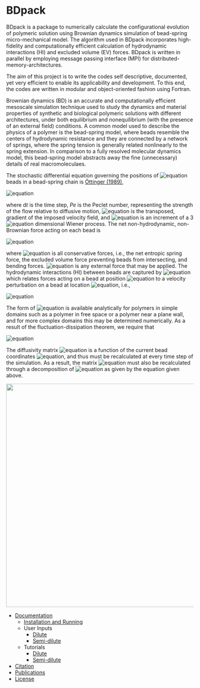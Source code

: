 BDpack
======
BDpack is a package to numerically calculate the configurational evolution of polymeric solution using Brownian dynamics simulation of bead-spring micro-mechanical model. The algorithm used in BDpack incorporates high-fidelity and computationally efficient calculation of hydrodynamic interactions (HI) and excluded volume (EV) forces. BDpack is written in parallel by employing message passing interface (MPI) for distributed-memory-architectures.

The aim of this project is to write the codes self descriptive, documented, yet very efficient to enable its applicability and development. To this end, the codes are written in modular and object-oriented fashion using Fortran.

Brownian dynamics (BD) is an accurate and computationally efficient mesoscale simulation technique used to study the dynamics and material properties of synthetic and biological polymeric solutions with different architectures, under both equilibrium and nonequilibrium (with the presence of an external field) conditions. A common model used to describe the physics of a polymer is the bead-spring model, where beads resemble the centers of hydrodynamic resistance and they are connected by a network of springs, where the spring tension is generally related nonlinearly to the spring extension. In comparison to a fully resolved molecular dynamics model, this bead-spring model abstracts away the fine (unnecessary) details of real macromoleculaes. 

The stochastic differential equation governing the positions of ![equation](http://latex.codecogs.com/gif.latex?\inline&space;N_\mathrm{b}) beads in a bead-spring chain is [&Ouml;ttinger (1989)](http://www.springer.com/us/book/9783540583530),

![equation](http://latex.codecogs.com/gif.latex?\dpi{100}&space;\small&space;\text{d}\boldsymbol{r}_{\nu}=\left[Pe&space;\boldsymbol{\kappa}&space;\cdot\boldsymbol{r}_{\nu}&space;&plus;&space;\frac{1}{4}\sum_{\mu=1}^{N_\mathrm{b}}\nabla_{\mu}\cdot&space;\mathbf{D_{\mu\nu}}&space;&plus;\frac{1}{4}&space;\sum_{\mu=1}^{N_\mathrm{b}}\mathbf{D}_{\nu\mu}\cdot&space;\boldsymbol{F}_{\mu}\right]\mathrm{d}t&space;&plus;&space;\frac{1}{\sqrt{2}}&space;\sum_{\mu=1}^{N_\mathrm{b}}\mathbf{C}_{\nu\mu}\cdot&space;\mathrm{d}\boldsymbol{W}_{\mu},)

where d*t* is the time step, *Pe* is the Peclet number, representing the strength of the flow relative to diffusive motion, ![equation](http://latex.codecogs.com/gif.latex?\inline&space;\dpi{100}&space;\small&space;\boldsymbol{\mathrm{\kappa}}) is the transposed, gradient of the imposed velocity field, and ![equation](http://latex.codecogs.com/gif.latex?\inline&space;\dpi{100}&space;\small&space;\mathrm{d}\boldsymbol{W}) is an increment of a 3![equation](http://latex.codecogs.com/gif.latex?\inline&space;N_\mathrm{b}) dimensional Wiener process. The net non-hydrodynamic, non-Brownian force acting on each bead is

![equation](http://latex.codecogs.com/gif.latex?\dpi{100}&space;\small&space;\boldsymbol{F}&space;=&space;\boldsymbol{F}^{\phi}&space;&plus;\boldsymbol{F}^\mathrm{ext})

where ![equation](http://latex.codecogs.com/gif.latex?\inline&space;\dpi{100}&space;\small&space;\boldsymbol{F}^{\phi}) is all conservative forces, i.e., the net entropic spring force, the excluded volume force preventing beads from intersecting, and bending forces. ![equation](http://latex.codecogs.com/gif.latex?\inline&space;\boldsymbol{F}^{\text{ext}}) is any external force that may be applied. The hydrodynamic interactions (HI) between beads are captured by  ![equation](http://latex.codecogs.com/gif.latex?\inline&space;\mathbf{D}_{\nu\mu}) which relates forces acting on a bead at position ![equation](http://latex.codecogs.com/gif.latex?\inline&space;\boldsymbol{x}_\mu) to a velocity perturbation on a bead at location ![equation](http://latex.codecogs.com/gif.latex?\inline&space;\boldsymbol{x}_\nu), i.e., 

![equation](http://latex.codecogs.com/gif.latex?\boldsymbol{v}^{\prime}(\boldsymbol{x}_\nu)&space;=&space;\mathbf{D}_{\nu\mu}\cdot&space;\boldsymbol{F}(\boldsymbol{x}_\mu).)

The form of ![equation](http://latex.codecogs.com/gif.latex?\inline&space;\mathbf{D}) is available analytically for polymers in simple domains such as a polymer in free space or a polymer near a plane wall, and for more complex domains this may be determined numerically. As a result of the fluctuation-dissipation theorem, we require that 

![equation](http://latex.codecogs.com/gif.latex?\mathbf{D}&space;=&space;\mathbf{C}\cdot&space;\mathbf{C}^\mathrm{T}.)

The diffusivity matrix ![equation](http://latex.codecogs.com/gif.latex?\inline&space;\mathbf{D}) is a function of the current bead coordinates ![equation](http://latex.codecogs.com/gif.latex?\inline&space;\boldsymbol{r}), and thus must be recalculated at every time step of the simulation. As a result, the matrix ![equation](http://latex.codecogs.com/gif.latex?\inline&space;\mathbf{C}) must also be recalculated through a decomposition of ![equation](http://latex.codecogs.com/gif.latex?\inline&space;\mathbf{D}) as given by the equation given above.

<img src="https://github.com/amir-saadat/BDpack/blob/master/img.png" width="600">

* [Documentation](https://github.com/amir-saadat/BDpack/wiki/Documentation)
  + [Installation and Running](https://github.com/amir-saadat/BDpack/wiki/Installation-and-Running)
  + User Inputs
    - [Dilute](https://github.com/amir-saadat/BDpack/wiki/User-Inputs-(Dilute))
    - [Semi-dilute](https://github.com/amir-saadat/BDpack/wiki/User-Inputs-(Semidilute))
  + Tutorials
    - [Dilute](https://github.com/amir-saadat/BDpack/wiki/Tutorials-(Dilute))
    - [Semi-dilute](https://github.com/amir-saadat/BDpack/wiki/Tutorials-(Semidilute))
* [Citation](https://github.com/amir-saadat/BDpack/wiki/Citation)
* [Publications](https://github.com/amir-saadat/BDpack/wiki/Publications)
* [License](https://github.com/amir-saadat/BDpack/wiki/License)
